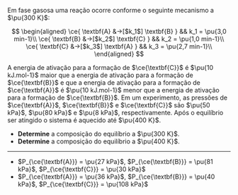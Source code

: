 Em fase gasosa uma reação ocorre conforme o seguinte mecanismo a $\pu{300 K}$:

$$
\begin{aligned}
    \ce{ \textbf{A} &->[$k_1$] \textbf{B} } && k_1 = \pu{3,0 min-1}\\
    \ce{ \textbf{B} &->[$k_2$] \textbf{C} } && k_2 = \pu{1,0 min-1}\\
    \ce{ \textbf{C} &->[$k_3$] \textbf{A} } && k_3 = \pu{2,7 min-1}\\
\end{aligned}
$$

A energia de ativação para a formação de $\ce{\textbf{C}}$ é $\pu{10 kJ.mol-1}$ maior que a energia de ativação para a formação de $\ce{\textbf{B}}$ e que a energia de ativação para a formação de $\ce{\textbf{A}}$ é $\pu{10 kJ.mol-1}$ menor que a energia de ativação para a formação de $\ce{\textbf{B}}$. Em um experimento, as pressões de $\ce{\textbf{A}}$, $\ce{\textbf{B}}$ e $\ce{\textbf{C}}$ são $\pu{50 kPa}$, $\pu{80 kPa}$ e $\pu{8 kPa}$, respectivamente. Após o equilíbrio ser atingido o sistema é aquecido até $\pu{400 K}$.

- **Determine** a composição do equilíbrio a $\pu{300 K}$.
- **Determine** a composição do equilíbrio a $\pu{400 K}$.

---

- $P_{\ce{\textbf{A}}} = \pu{27 kPa}$, $P_{\ce{\textbf{B}}} = \pu{81 kPa}$, $P_{\ce{\textbf{C}}} = \pu{30 kPa}$
- $P_{\ce{\textbf{A}}} = \pu{36 kPa}$, $P_{\ce{\textbf{B}}} = \pu{40 kPa}$, $P_{\ce{\textbf{C}}} = \pu{108 kPa}$